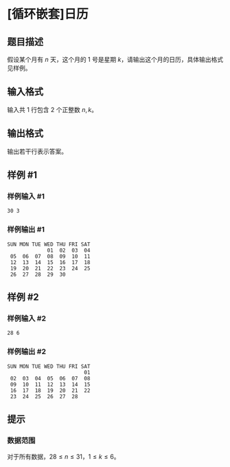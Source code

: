 # [循环嵌套]日历

## 题目描述

假设某个月有 $n$ 天，这个月的 $1$ 号是星期 $k$，请输出这个月的日历，具体输出格式见样例。

## 输入格式

输入共 $1$ 行包含 $2$ 个正整数 $n,k$。

## 输出格式

输出若干行表示答案。

## 样例 #1

### 样例输入 #1

```
30 3
```

### 样例输出 #1

```
SUN MON TUE WED THU FRI SAT
             01  02  03  04
 05  06  07  08  09  10  11
 12  13  14  15  16  17  18
 19  20  21  22  23  24  25
 26  27  28  29  30
```

## 样例 #2

### 样例输入 #2

```
28 6
```

### 样例输出 #2

```
SUN MON TUE WED THU FRI SAT
                         01
 02  03  04  05  06  07  08
 09  10  11  12  13  14  15
 16  17  18  19  20  21  22
 23  24  25  26  27  28
```

## 提示

### 数据范围

对于所有数据，$28 \leq n \leq 31$，$1 \leq k \leq 6$。